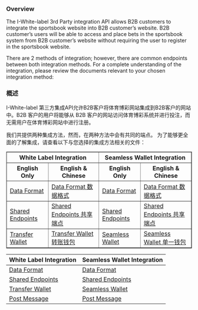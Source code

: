 ### Overview

The I-White-label 3rd Party integration API allows B2B customers to integrate the sportsbook website into B2B customer’s website. B2B customer’s users will be able to access and place bets in the sportsbook system from B2B customer’s website without requiring the user to register in the sportsbook website.

There are 2 methods of integration; however, there are common endpoints between both integration methods. For a complete understanding of the integration, please review the documents relevant to your chosen integration method:

### 概述

I-White-label 第三方集成API允许B2B客户将体育博彩网站集成到B2B客户的网站中。B2B 客户的用户将能够从 B2B 客户的网站访问体育博彩系统并进行投注，而无需用户在体育博彩网站中进行注册。

我们共提供两种集成方法，然而，在两种方法中会有共同的端点。
为了能够更全面的了解集成，请查看以下与您选择的集成方法相关的文件：

<table border="1" cellspacing="0" cellpadding="8">
  <thead>
    <tr>
      <th colspan="2">White Label Integration</th>
      <th colspan="2">Seamless Wallet Integration</th>
    </tr>
    <tr>
      <th>English Only</th>
      <th>English &amp; Chinese</th>
      <th>English Only</th>
      <th>English &amp; Chinese</th>
    </tr>
  </thead>
  <tbody>
    <tr>
      <td><a href="/docs/data-format.md">Data Format</a></td>
      <td><a href="#">Data Format 数据格式</a></td>
      <td><a href="#">Data Format</a></td>
      <td><a href="#">Data Format 数据格式</a></td>
    </tr>
    <tr>
      <td><a href="#">Shared Endpoints</a></td>
      <td><a href="#">Shared Endpoints 共享端点</a></td>
      <td><a href="#">Shared Endpoints</a></td>
      <td><a href="#">Shared Endpoints 共享端点</a></td>
    </tr>
    <tr>
      <td><a href="#">Transfer Wallet</a></td>
      <td><a href="#">Transfer Wallet 转账钱包</a></td>
      <td><a href="#">Seamless Wallet</a></td>
      <td><a href="#">Seamless Wallet 单一钱包</a></td>
    </tr>
  </tbody>
</table>



| White Label Integration | Seamless Wallet Integration |
| --- | --- |
| [Data Format](/docs/data-format.md) | [Data Format](/docs/data-format.md) |
| [Shared Endpoints](/docs/shared.md) | [Shared Endpoints](/docs/shared.md) |
| [Transfer Wallet](/docs/transfer.md) | [Seamless Wallet](/docs/seamless.md) |
| [Post Message](/docs/post-message.md) | [Post Message](/docs/post-message.md) |
